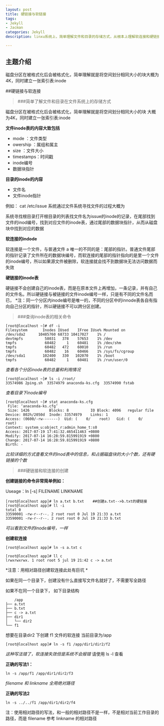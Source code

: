 ```yaml
---
layout: post
title: 硬链接与软链接
tags:
- Jekyll
- Jacman
categories: Jekyll
description: linxu系统上，简单理解文件和目录的存储方式，从根本上理解软连接和硬链接

---
```

## 主题介绍

磁盘分区在被格式化后会被格式化，简单理解就是将空间划分相同大小的块大概为4K，同时建立一张索引表:inode

<!-- more -->


##硬链接与软连接

> ###简单了解文件和目录在文件系统上的存储方式

磁盘分区在被格式化后会被格式化，简单理解就是将空间划分相同大小的块
大概为4K，同时建立一张索引表:inode


**文件inode表的内容大致包括**
	
- mode ：文件类型
- owership  ：属组和属主
- size ：文件大小
- timestamps：时间戳
- inode编号
- 数据块指针

**目录的inode的内容**

- 文件名
- 文件inode指针

例如： cat /etc/issue 系统通过文件系统寻找文件的过程大概为

系统寻找根目录打开根目录的列表找文件名为issue的inode的记录，在尾部找到文件的inod编号，找到对应文件的inode表，通过尾部的数据块指针，从而从磁盘块中找到对应的数据


**软连接的indode**

软连接是一个文件，与普通文件 a 唯一的不同的是：尾部的指针。普通文件尾部的指针记录了文件所在的数据块编号，而软连接的尾部的指针指向的是里一个文件的inode编号，所以如果源文件被删除，软连接就会找不到数据块无法访问数据而失效

**硬链接的inode表**

硬链接不会创建自己的inode表，而是在原本文件上再增加，一条记录，并有自己的文件名。所以硬链接与被链接的文件inode编号一样，只是有不同的文件名而已，
	*注：同一个分区内inode编号是唯一的，不同的分区中的innode表各自有指向自己分区的指针，所以硬链接不可以跨分区创建。

>###查询inode表的相关命令

	[root@localhost ~]# df -i          
	Filesystem       Inodes IUsed    IFree IUse% Mounted on
	/dev/sda2      10485760 68733 10417027    1% /
	devtmpfs          58031   378    57653    1% /dev
	tmpfs             60482     1    60481    1% /dev/shm
	tmpfs             60482   472    60010    1% /run
	tmpfs             60482    16    60466    1% /sys/fs/cgroup
	/dev/sda1        102400   330   102070    1% /boot
	tmpfs             60482     1    60481    1% /run/user/0
*查看各个分区inode表的总量和利用情况*

	[root@localhost ~]# ls -i /root/
	33574986 2ping.sh  33574979 anaconda-ks.cfg  33574990 fstab

*查看目录下inode编号*

	[root@localhost ~]# stat anaconda-ks.cfg 
 	 File: ‘anaconda-ks.cfg’
 	 Size: 1426      	Blocks: 8          IO Block: 4096   regular file
	Device: 802h/2050d	Inode: 33574979    Links: 1
	Access: (0600/-rw-------)  Uid: (    0/    root)   Gid: (    0/    root)
	Context: system_u:object_r:admin_home_t:s0
	Access: 2017-07-19 17:41:32.465411463 +0800
	Modify: 2017-07-14 16:28:59.815991919 +0800
	Change: 2017-07-14 16:28:59.815991919 +0800
 	Birth: -
*比较详细的方式查看文件的inod表中的信息，和占据磁盘块的大小个数，还有硬链接的个数*


> ###硬链接和软连接的创建

**创建链接的命令非常简单例如：**

Useage：ln [-s] FILENAME  LINKNAME
	
	[root@localhost app]# ln a.txt b.txt    ##创建a.txt-->b.txt的硬链接
	[root@localhost app]# ll -i
	total 0
	33590001 -rw-r--r--. 2 root root 0 Jul 19 21:33 a.txt
	33590001 -rw-r--r--. 2 root root 0 Jul 19 21:33 b.txt

*可以看到文件的inode编号，一样*

	
**创建软连接**

	[root@localhost app]# ln -s a.txt c
	
	[root@localhost app]# ll c
	lrwxrwxrwx. 1 root root 5 jul 19 21:42 c -> a.txt

*注意：用相对路径创建软连接此处有巨坑 *
	
如果在同一个目录下，创建没有什么直接写文件名就好了，不需要写全路径

如果不在同一个目录下， 如下目录结构
	
		/app
	├── a.txt
	├── b.txt
	├── c -> a.txt
	├── dir1
	│   └── dir2
	└── f1

想要在目录dir2 下创建 f1 文件的软连接  当前目录为/app

	[root@localhost app]# ln -s f1 /app/dir1/dir2/f2

*这种写法错了，软连接失效但是系统不会报错*  请使用 ls -l 查看

**正确的写法1：**

	ln -s /app/f1 /app/dir1/dir2/f3

*filename  和  linkname  全用绝对路径*


**正确的写法2**

	ln -s ../../f1 /app/dir1/dir2/f4

注：使用相对路径的写法，和一般的相对路径不是一样，不是相对当前工作目录的路径，而是 filename 参考 linkname 的相对路径

